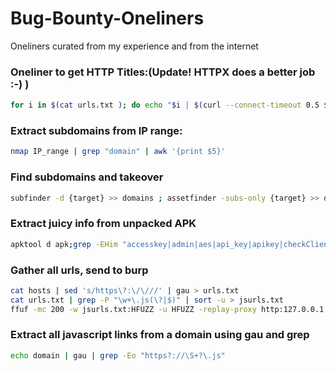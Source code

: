 # Bug-Bounty-Oneliners
Oneliners curated from my experience and from the internet


### Oneliner to get HTTP Titles:(Update! HTTPX does a better job :-) )
```bash
for i in $(cat urls.txt ); do echo "$i | $(curl --connect-timeout 0.5 $i -so - | grep -iPo '(?<=<title>)(.*)(?=</title>)')"; done | tee -a titles.txt
```

### Extract subdomains from IP range:
```bash
nmap IP_range | grep "domain" | awk '{print $5}'
```

### Find subdomains and takeover
```bash
subfinder -d {target} >> domains ; assetfinder -subs-only {target} >> domains ; amass enum -norecursive -noalts -d {target} >> domains ; subjack -w domains -t 100 -timeout 30 -ssl -c ~/fingerprints.json -v 3 >> takeover ;
```
### Extract juicy info from unpacked APK
```bash
apktool d apk;grep -EHim "accesskey|admin|aes|api_key|apikey|checkClientTrusted|crypt|http:|https:|password|pinning|secret|SHA256|SharedPreferences|superuser|token|X509TrustManager|insert into" APKfolder
```
### Gather all urls, send to burp
```bash
cat hosts | sed 's/https\?:\/\///' | gau > urls.txt
cat urls.txt | grep -P "\w+\.js(\?|$)" | sort -u > jsurls.txt
ffuf -mc 200 -w jsurls.txt:HFUZZ -u HFUZZ -replay-proxy http:127.0.0.1:8080
```

### Extract all javascript links from a domain using gau and grep
```bash
echo domain | gau | grep -Eo "https?://\S+?\.js" 
```
